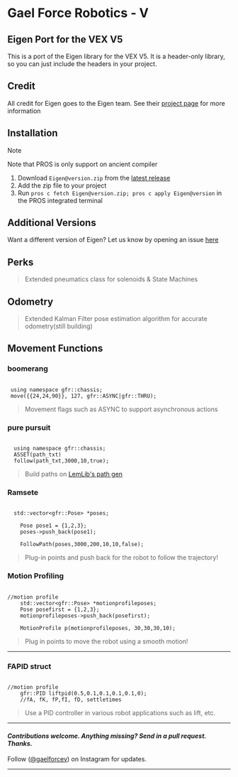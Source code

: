 # Gael Force Robotics - V 

## Eigen Port for the VEX V5
This is a port of the Eigen library for the VEX V5. It is a header-only library, so you can just include the headers in your project.

## Credit
All credit for Eigen goes to the Eigen team. See their [project page](https://eigen.tuxfamily.org/index.php?title=Main_Page) for more information

## Installation

> [!NOTE]
> Note that PROS is only support on ancient compiler

1. Download `Eigen@version.zip` from the [latest release](https://github.com/LemLib/Eigen/releases/latest)
2. Add the zip file to your project
3. Run `pros c fetch Eigen@version.zip; pros c apply Eigen@version` in the PROS integrated terminal

## Additional Versions

Want a different version of Eigen? Let us know by opening an issue [here](https://github.com/LemLib/Eigen/issues/new)

## Perks
 > Extended pneumatics class for solenoids &
 > State Machines

## Odometry
 > Extended Kalman Filter pose estimation algorithm for accurate odometry(still building)

## Movement Functions
### boomerang
 ```

  using namespace gfr::chassis;
  move({{24,24,90}}, 127, gfr::ASYNC|gfr::THRU);

```
> Movement flags such as ASYNC to support asynchronous actions

### pure pursuit
```
  
  using namespace gfr::chassis;
  ASSET(path_txt)
  follow(path_txt,3000,10,true);

```
> Build paths on [LemLib's path gen](https://lemlib.github.io/Path-Gen/)

### Ramsete
```

  std::vector<gfr::Pose> *poses;
	
	Pose pose1 = {1,2,3};
	poses->push_back(pose1);

	FollowPath(poses,3000,200,10,10,false);

```
> Plug-in points and push back for the robot to follow the trajectory!

### Motion Profiling
```
  
//motion profile
	std::vector<gfr::Pose> *motionprofileposes;
	Pose posefirst = {1,2,3};
	motionprofileposes->push_back(posefirst);

	MotionProfile p(motionprofileposes, 30,30,30,10);

```
> Plug in points to move the robot using a smooth motion!

---
### FAPID struct
```
  
//motion profile
	gfr::PID liftpid(0.5,0.1,0.1,0.1,0.1,0);
	//fA, fK, fP,fI, fD, settletimes
```
> Use a PID controller in various robot applications such as lift, etc.

---
#### _Contributions welcome. Anything missing? Send in a pull request. Thanks._
Follow  ([@gaelforcev](https://instagram.com/gaelforcev)) on Instagram for updates.

---

